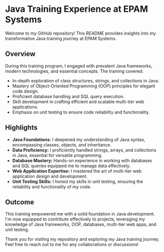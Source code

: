 # Java Training Experience at EPAM Systems

Welcome to my GitHub repository! This README provides insights into my transformative Java training journey at EPAM Systems.

## Overview

During this training program, I engaged with prevalent Java frameworks, modern technologies, and essential concepts. The training covered:

- In-depth exploration of class structures, strings, and collections in Java.
- Mastery of Object-Oriented Programming (OOP) principles for elegant code design.
- Proficient database handling and SQL query execution.
- Skill development in crafting efficient and scalable multi-tier web applications.
- Emphasis on unit testing to ensure code reliability and functionality.

## Highlights

- **Java Foundations:** I deepened my understanding of Java syntax, encompassing classes, objects, and inheritance.
- **Data Proficiency:** I proficiently handled strings, arrays, and collections in Java, essential for versatile programming.
- **Database Mastery:** Hands-on experience in working with databases and SQL queries equipped me to manage data effectively.
- **Web Application Expertise:** I mastered the art of multi-tier web application design and development.
- **Unit Testing Skills:** I honed my skills in unit testing, ensuring the reliability and functionality of my code.

## Outcome

This training empowered me with a solid foundation in Java development. I'm now equipped to contribute effectively to projects, leveraging my knowledge of Java frameworks, OOP, databases, multi-tier web apps, and unit testing.

Thank you for visiting my repository and exploring my Java training journey. Feel free to reach out to me for any collaborations or discussions!
